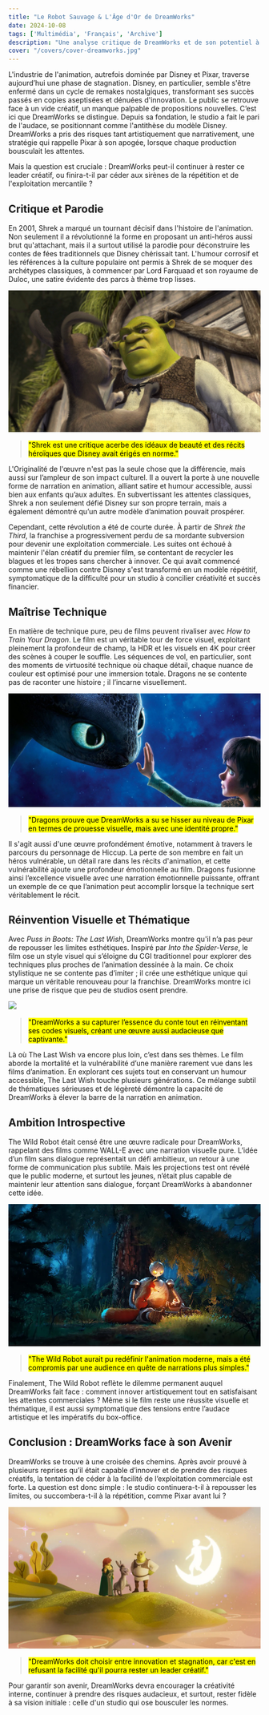 ```yaml
---
title: "Le Robot Sauvage & L'Âge d'Or de DreamWorks"  
date: 2024-10-08  
tags: ['Multimédia', 'Français', 'Archive']  
description: "Une analyse critique de DreamWorks et de son potentiel à rester un leader créatif dans l'animation."  
cover: "/covers/cover-dreamworks.jpg"  
---
```


L'industrie de l'animation, autrefois dominée par Disney et Pixar, traverse aujourd’hui une phase de stagnation. Disney, en particulier, semble s'être enfermé dans un cycle de remakes nostalgiques, transformant ses succès passés en copies aseptisées et dénuées d'innovation. Le public se retrouve face à un vide créatif, un manque palpable de propositions nouvelles. C’est ici que DreamWorks se distingue. Depuis sa fondation, le studio a fait le pari de l'audace, se positionnant comme l'antithèse du modèle Disney. DreamWorks a pris des risques tant artistiquement que narrativement, une stratégie qui rappelle Pixar à son apogée, lorsque chaque production bousculait les attentes.

Mais la question est cruciale : DreamWorks peut-il continuer à rester ce leader créatif, ou finira-t-il par céder aux sirènes de la répétition et de l'exploitation mercantile ?


## Critique et Parodie

En 2001, Shrek a marqué un tournant décisif dans l'histoire de l'animation. Non seulement il a révolutionné la forme en proposant un anti-héros aussi brut qu'attachant, mais il a surtout utilisé la parodie pour déconstruire les contes de fées traditionnels que Disney chérissait tant. L'humour corrosif et les références à la culture populaire ont permis à Shrek de se moquer des archétypes classiques, à commencer par Lord Farquaad et son royaume de Duloc, une satire évidente des parcs à thème trop lisses.

![](image-109.png)

> <mark>"Shrek est une critique acerbe des idéaux de beauté et des récits héroïques que Disney avait érigés en norme."</mark>

L'Originalité de l'œuvre n'est pas la seule chose que la différencie, mais aussi sur l’ampleur de son impact culturel. Il a ouvert la porte à une nouvelle forme de narration en animation, alliant satire et humour accessible, aussi bien aux enfants qu’aux adultes. En subvertissant les attentes classiques, Shrek a non seulement défié Disney sur son propre terrain, mais a également démontré qu’un autre modèle d’animation pouvait prospérer.

Cependant, cette révolution a été de courte durée. À partir de *Shrek the Third*, la franchise a progressivement perdu de sa mordante subversion pour devenir une exploitation commerciale. Les suites ont échoué à maintenir l'élan créatif du premier film, se contentant de recycler les blagues et les tropes sans chercher à innover. Ce qui avait commencé comme une rébellion contre Disney s'est transformé en un modèle répétitif, symptomatique de la difficulté pour un studio à concilier créativité et succès financier.


## Maîtrise Technique

En matière de technique pure, peu de films peuvent rivaliser avec *How to Train Your Dragon*. Le film est un véritable tour de force visuel, exploitant pleinement la profondeur de champ, la HDR et les visuels en 4K pour créer des scènes à couper le souffle. Les séquences de vol, en particulier, sont des moments de virtuosité technique où chaque détail, chaque nuance de couleur est optimisé pour une immersion totale. Dragons ne se contente pas de raconter une histoire ; il l’incarne visuellement.

![](image-111.png)

> <mark>"Dragons prouve que DreamWorks a su se hisser au niveau de Pixar en termes de prouesse visuelle, mais avec une identité propre."</mark>

Il s'agit aussi d'une œuvre profondément émotive, notamment à travers le parcours du personnage de Hiccup. La perte de son membre en fait un héros vulnérable, un détail rare dans les récits d'animation, et cette vulnérabilité ajoute une profondeur émotionnelle au film. Dragons fusionne ainsi l’excellence visuelle avec une narration émotionnelle puissante, offrant un exemple de ce que l’animation peut accomplir lorsque la technique sert véritablement le récit.


## Réinvention Visuelle et Thématique

Avec *Puss in Boots: The Last Wish*, DreamWorks montre qu'il n’a pas peur de repousser les limites esthétiques. Inspiré par *Into the Spider-Verse*, le film ose un style visuel qui s’éloigne du CGI traditionnel pour explorer des techniques plus proches de l’animation dessinée à la main. Ce choix stylistique ne se contente pas d’imiter ; il crée une esthétique unique qui marque un véritable renouveau pour la franchise. DreamWorks montre ici une prise de risque que peu de studios osent prendre.

![](image-113.png)

> <mark>"DreamWorks a su capturer l’essence du conte tout en réinventant ses codes visuels, créant une œuvre aussi audacieuse que captivante."</mark>

Là où The Last Wish va encore plus loin, c’est dans ses thèmes. Le film aborde la mortalité et la vulnérabilité d’une manière rarement vue dans les films d’animation. En explorant ces sujets tout en conservant un humour accessible, The Last Wish touche plusieurs générations. Ce mélange subtil de thématiques sérieuses et de légèreté démontre la capacité de DreamWorks à élever la barre de la narration en animation.


## Ambition Introspective

The Wild Robot était censé être une œuvre radicale pour DreamWorks, rappelant des films comme WALL-E avec une narration visuelle pure. L’idée d’un film sans dialogue représentait un défi ambitieux, un retour à une forme de communication plus subtile. Mais les projections test ont révélé que le public moderne, et surtout les jeunes, n’était plus capable de maintenir leur attention sans dialogue, forçant DreamWorks à abandonner cette idée.

![](image-114.png)

> <mark>"The Wild Robot aurait pu redéfinir l'animation moderne, mais a été compromis par une audience en quête de narrations plus simples."</mark>

Finalement, The Wild Robot reflète le dilemme permanent auquel DreamWorks fait face : comment innover artistiquement tout en satisfaisant les attentes commerciales ? Même si le film reste une réussite visuelle et thématique, il est aussi symptomatique des tensions entre l’audace artistique et les impératifs du box-office.


## Conclusion : DreamWorks face à son Avenir

DreamWorks se trouve à une croisée des chemins. Après avoir prouvé à plusieurs reprises qu’il était capable d’innover et de prendre des risques créatifs, la tentation de céder à la facilité de l’exploitation commerciale est forte. La question est donc simple : le studio continuera-t-il à repousser les limites, ou succombera-t-il à la répétition, comme Pixar avant lui ?

![](image-116.png)

> <mark>"DreamWorks doit choisir entre innovation et stagnation, car c'est en refusant la facilité qu'il pourra rester un leader créatif."</mark>

Pour garantir son avenir, DreamWorks devra encourager la créativité interne, continuer à prendre des risques audacieux, et surtout, rester fidèle à sa vision initiale : celle d'un studio qui ose bousculer les normes.
